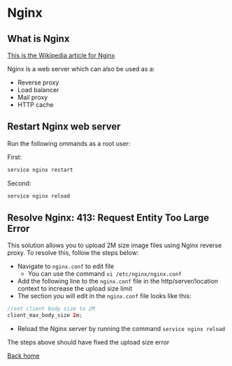 # Nginx

## What is Nginx

[This is the Wikipedia article for Nginx](https://en.wikipedia.org/wiki/Nginx)

Nginx is a web server which can also be used as a:

- Reverse proxy
- Load balancer
- Mail proxy
- HTTP cache

## Restart Nginx web server

Run the following ommands as a root user:

First:

```php
service nginx restart
```

Second:

```php
service nginx reload
```

## Resolve Nginx: 413: Request Entity Too Large Error

This solution allows you to upload 2M size image files using Nginx reverse proxy. To resolve this, follow the steps below:

- Navigate to `nginx.conf` to edit file
  - You can use the command `vi /etc/nginx/nginx.conf`
- Add the following line to the `nginx.conf` file in the http/server/location context to increase the upload size limit
- The section you will edit in the `nginx.conf` file looks like this:

```php
//set client body size to 2M
client_max_body_size 2m;
```

- Reload the Nginx server by running the command `service nginx reload`

The steps above should have fixed the upload size error

[Back home](../README.md)
